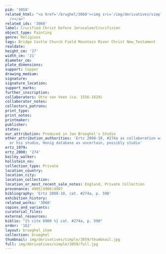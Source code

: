 ```yaml
---
pid: '3059'
related_html: "<a href='/brughel/3060'><img src='/img/derivatives/simple/3060/thumbnail.jpg'
  /></a>"
related_ids: '3060'
label: Crucified Christ before Jerusalem/Crucifixion
object_type: Painting
genre: Religious
tags: Bridge Castle Church Field Mountain River Christ New_Testament
realdate: 
height_cm: '27'
width_cm: '21'
diameter_cm: 
plate_dimensions: 
support: Copper
drawing_medium: 
signature: 
signature_location: 
support_marks: 
further_inscription: 
collaborators: Otto van Veen (ca. 1556-1629)
collaborator_notes: 
collectors_patrons: 
print_type: 
print_notes: 
printmaker: 
publisher: 
states: 
our_attribution: Produced in Jan Brueghel's Studio
other_attribution_authorities: 'Ertz 2008-10, #274a as collaboration with Van Veen
  or his studio, Honig database as uncertain, possibly studio'
ertz_1979: 
ertz_2008: '274'
bailey_walker: 
hollstein_no: 
collection_type: Private
location_country: 
location_city: 
location_collection: 
location_or_most_recent_sale_notes: England, Private Collection
provenance: 4905|4906|4907
bibliography: 'Ertz 2008-10, cat. #274a, p. 590'
exhibition_history: 
related_works: '3060'
copies_and_variants: 
curatorial_files: 
external_resources: 
biblio: "{% cite 8900 %} cat. #274a, p. 590"
order: '162'
layout: brueghel_item
collection: brueghel
thumbnail: img/derivatives/simple/3059/thumbnail.jpg
full: img/derivatives/simple/3059/full.jpg
---
```

